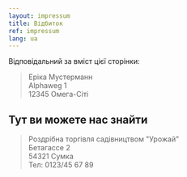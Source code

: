 ```yaml
---
layout: impressum
title: Відбиток
ref: impressum
lang: ua
---
```


Відповідальний за вміст цієї сторінки:

> Еріка Мустерманн  
> Alphaweg 1  
> 12345 Омега-Сіті

## Тут ви можете нас знайти

> Роздрібна торгівля садівництвом "Урожай"  
> Бетагассе 2  
> 54321 Сумка  
> Тел: 0123/45 67 89
